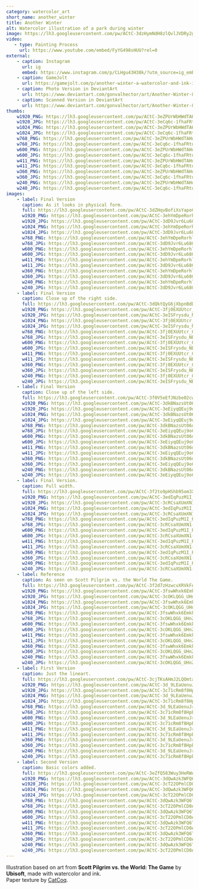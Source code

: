 ```yaml
---
category: watercolor_art
short_name: another_winter
title: Another Winter
alt: Watercolor illustration of a park during winter
image: https://lh3.googleusercontent.com/pw/ACtC-3dzHymNdH8zlQvlJVDRy2gg-LwUxEuq4ha_BYxV0BB_1Klknq7_YrKgXV5sVQI5dPAeuaTvpMWbESpSDNsif8WyCf1-nMjEVytcsZ_TeTAvyiJio1Vr0jteKXwdHK8nBDhtFUguSV0Yp2IdS1tCHUzZ=w1200-h630-no?authuser=0
video:
   - type: Painting Process
     url: https://www.youtube.com/embed/FyYG498sHUU?rel=0
external:
    - caption: Instagram
      url: ig
      embed: https://www.instagram.com/p/CLHgu43H38k/?utm_source=ig_embed&amp;utm_campaign=loading
    - caption: GameJolt
      url: https://gamejolt.com/p/another-winter-a-watercolor-and-ink-illustration-based-on-art-fr-efmkufmm
    - caption: Photo Version in DeviantArt
      url: https://www.deviantart.com/gonvalhector/art/Another-Winter-869909212
    - caption: Scanned Version in DeviantArt
      url: https://www.deviantart.com/gonvalhector/art/Another-Winter-869874440
thumbs:
    w1920_PNG: https://lh3.googleusercontent.com/pw/ACtC-3eZPUrWbHWdTAHoxOnmM7XyCFNNUr2wOSWHiT63QbjsNATjXlPfptXvGtNkXxAb4lropUMYOiyU6no1LoPaQodqMYKguYp734SuDWCmaD-iUftzaSE7lE64WI2lyAuZNyJ8BiAHyHuO9RYRz6-kF7J6=w355
    w1920_JPG: https://lh3.googleusercontent.com/pw/ACtC-3eCq6c-1fhaFRtuJdtqWZBIE3GOjdrMHzwheQ3iQC4jDLS7_gUuQMeq1UZTwNpq3nT4GMvkbP0rIXLEg9T8RObpNoBJSgShI-A0jXgvOV0PZNpNgdj-Wv7VA7IvHpc3PtPeguXLBjfR4NCDDJZTsUwv=w355
    w1024_PNG: https://lh3.googleusercontent.com/pw/ACtC-3eZPUrWbHWdTAHoxOnmM7XyCFNNUr2wOSWHiT63QbjsNATjXlPfptXvGtNkXxAb4lropUMYOiyU6no1LoPaQodqMYKguYp734SuDWCmaD-iUftzaSE7lE64WI2lyAuZNyJ8BiAHyHuO9RYRz6-kF7J6=w284
    w1024_JPG: https://lh3.googleusercontent.com/pw/ACtC-3eCq6c-1fhaFRtuJdtqWZBIE3GOjdrMHzwheQ3iQC4jDLS7_gUuQMeq1UZTwNpq3nT4GMvkbP0rIXLEg9T8RObpNoBJSgShI-A0jXgvOV0PZNpNgdj-Wv7VA7IvHpc3PtPeguXLBjfR4NCDDJZTsUwv=w284
    w768_PNG: https://lh3.googleusercontent.com/pw/ACtC-3eZPUrWbHWdTAHoxOnmM7XyCFNNUr2wOSWHiT63QbjsNATjXlPfptXvGtNkXxAb4lropUMYOiyU6no1LoPaQodqMYKguYp734SuDWCmaD-iUftzaSE7lE64WI2lyAuZNyJ8BiAHyHuO9RYRz6-kF7J6=w213
    w768_JPG: https://lh3.googleusercontent.com/pw/ACtC-3eCq6c-1fhaFRtuJdtqWZBIE3GOjdrMHzwheQ3iQC4jDLS7_gUuQMeq1UZTwNpq3nT4GMvkbP0rIXLEg9T8RObpNoBJSgShI-A0jXgvOV0PZNpNgdj-Wv7VA7IvHpc3PtPeguXLBjfR4NCDDJZTsUwv=w213
    w600_PNG: https://lh3.googleusercontent.com/pw/ACtC-3eZPUrWbHWdTAHoxOnmM7XyCFNNUr2wOSWHiT63QbjsNATjXlPfptXvGtNkXxAb4lropUMYOiyU6no1LoPaQodqMYKguYp734SuDWCmaD-iUftzaSE7lE64WI2lyAuZNyJ8BiAHyHuO9RYRz6-kF7J6=w166
    w600_JPG: https://lh3.googleusercontent.com/pw/ACtC-3eCq6c-1fhaFRtuJdtqWZBIE3GOjdrMHzwheQ3iQC4jDLS7_gUuQMeq1UZTwNpq3nT4GMvkbP0rIXLEg9T8RObpNoBJSgShI-A0jXgvOV0PZNpNgdj-Wv7VA7IvHpc3PtPeguXLBjfR4NCDDJZTsUwv=w166
    w411_PNG: https://lh3.googleusercontent.com/pw/ACtC-3eZPUrWbHWdTAHoxOnmM7XyCFNNUr2wOSWHiT63QbjsNATjXlPfptXvGtNkXxAb4lropUMYOiyU6no1LoPaQodqMYKguYp734SuDWCmaD-iUftzaSE7lE64WI2lyAuZNyJ8BiAHyHuO9RYRz6-kF7J6=w114
    w411_JPG: https://lh3.googleusercontent.com/pw/ACtC-3eCq6c-1fhaFRtuJdtqWZBIE3GOjdrMHzwheQ3iQC4jDLS7_gUuQMeq1UZTwNpq3nT4GMvkbP0rIXLEg9T8RObpNoBJSgShI-A0jXgvOV0PZNpNgdj-Wv7VA7IvHpc3PtPeguXLBjfR4NCDDJZTsUwv=w114
    w360_PNG: https://lh3.googleusercontent.com/pw/ACtC-3eZPUrWbHWdTAHoxOnmM7XyCFNNUr2wOSWHiT63QbjsNATjXlPfptXvGtNkXxAb4lropUMYOiyU6no1LoPaQodqMYKguYp734SuDWCmaD-iUftzaSE7lE64WI2lyAuZNyJ8BiAHyHuO9RYRz6-kF7J6=w100
    w360_JPG: https://lh3.googleusercontent.com/pw/ACtC-3eCq6c-1fhaFRtuJdtqWZBIE3GOjdrMHzwheQ3iQC4jDLS7_gUuQMeq1UZTwNpq3nT4GMvkbP0rIXLEg9T8RObpNoBJSgShI-A0jXgvOV0PZNpNgdj-Wv7VA7IvHpc3PtPeguXLBjfR4NCDDJZTsUwv=w100
    w240_PNG: https://lh3.googleusercontent.com/pw/ACtC-3eZPUrWbHWdTAHoxOnmM7XyCFNNUr2wOSWHiT63QbjsNATjXlPfptXvGtNkXxAb4lropUMYOiyU6no1LoPaQodqMYKguYp734SuDWCmaD-iUftzaSE7lE64WI2lyAuZNyJ8BiAHyHuO9RYRz6-kF7J6=w66
    w240_JPG: https://lh3.googleusercontent.com/pw/ACtC-3eCq6c-1fhaFRtuJdtqWZBIE3GOjdrMHzwheQ3iQC4jDLS7_gUuQMeq1UZTwNpq3nT4GMvkbP0rIXLEg9T8RObpNoBJSgShI-A0jXgvOV0PZNpNgdj-Wv7VA7IvHpc3PtPeguXLBjfR4NCDDJZTsUwv=w66
images:
    - label: Final Version
      caption: As it looks in physical form.
      full: https://lh3.googleusercontent.com/pw/ACtC-3dZHqvBofiXsYapoCDsX3_sHKdgF-TJFWzWK1IMQRsJb5rPhpqJaoANFp4rTipRSU49JfYDrIl65qa7x64T1DcWIHVh-PqPwYucAUPC5YanDq1gVxrqACZMyvjTCD96fa1gQo2yDB8trPuAZqURwnfP=w1080
      w1920_PNG: https://lh3.googleusercontent.com/pw/ACtC-3ehYmDpeRorhlbF8WVnLM3N86mTU-0tjI5xJCQENc5_c15J3nITBZOuEFJKThlrsnqIfOK0Z39gZampdwLjt-c3oYzi1Mkep7pXRSw86SKv0PuqyywgjRJOeVqRHSm32YJoVOsAtaimF0VHKyxAXzcF=w850
      w1920_JPG: https://lh3.googleusercontent.com/pw/ACtC-3dD9Jvr6Lu68GSGZ5MTHtUp3iipJC5LMmi1FPS7Za_VW_2y_LoP85m5YhKFWpmVAhwObwaYlbCaISBqi7sz_mMDcyTj5_vKKLm7EhNcrDNOAF9ssBo80GBTjPk6WVn9jtptq-XNMHVMRZjZKCpjo6Tt=w850
      w1024_PNG: https://lh3.googleusercontent.com/pw/ACtC-3ehYmDpeRorhlbF8WVnLM3N86mTU-0tjI5xJCQENc5_c15J3nITBZOuEFJKThlrsnqIfOK0Z39gZampdwLjt-c3oYzi1Mkep7pXRSw86SKv0PuqyywgjRJOeVqRHSm32YJoVOsAtaimF0VHKyxAXzcF=w711
      w1024_JPG: https://lh3.googleusercontent.com/pw/ACtC-3dD9Jvr6Lu68GSGZ5MTHtUp3iipJC5LMmi1FPS7Za_VW_2y_LoP85m5YhKFWpmVAhwObwaYlbCaISBqi7sz_mMDcyTj5_vKKLm7EhNcrDNOAF9ssBo80GBTjPk6WVn9jtptq-XNMHVMRZjZKCpjo6Tt=w711
      w768_PNG: https://lh3.googleusercontent.com/pw/ACtC-3ehYmDpeRorhlbF8WVnLM3N86mTU-0tjI5xJCQENc5_c15J3nITBZOuEFJKThlrsnqIfOK0Z39gZampdwLjt-c3oYzi1Mkep7pXRSw86SKv0PuqyywgjRJOeVqRHSm32YJoVOsAtaimF0VHKyxAXzcF=w533
      w768_JPG: https://lh3.googleusercontent.com/pw/ACtC-3dD9Jvr6Lu68GSGZ5MTHtUp3iipJC5LMmi1FPS7Za_VW_2y_LoP85m5YhKFWpmVAhwObwaYlbCaISBqi7sz_mMDcyTj5_vKKLm7EhNcrDNOAF9ssBo80GBTjPk6WVn9jtptq-XNMHVMRZjZKCpjo6Tt=w533
      w600_PNG: https://lh3.googleusercontent.com/pw/ACtC-3ehYmDpeRorhlbF8WVnLM3N86mTU-0tjI5xJCQENc5_c15J3nITBZOuEFJKThlrsnqIfOK0Z39gZampdwLjt-c3oYzi1Mkep7pXRSw86SKv0PuqyywgjRJOeVqRHSm32YJoVOsAtaimF0VHKyxAXzcF=w416
      w600_JPG: https://lh3.googleusercontent.com/pw/ACtC-3dD9Jvr6Lu68GSGZ5MTHtUp3iipJC5LMmi1FPS7Za_VW_2y_LoP85m5YhKFWpmVAhwObwaYlbCaISBqi7sz_mMDcyTj5_vKKLm7EhNcrDNOAF9ssBo80GBTjPk6WVn9jtptq-XNMHVMRZjZKCpjo6Tt=w416
      w411_PNG: https://lh3.googleusercontent.com/pw/ACtC-3ehYmDpeRorhlbF8WVnLM3N86mTU-0tjI5xJCQENc5_c15J3nITBZOuEFJKThlrsnqIfOK0Z39gZampdwLjt-c3oYzi1Mkep7pXRSw86SKv0PuqyywgjRJOeVqRHSm32YJoVOsAtaimF0VHKyxAXzcF=w285
      w411_JPG: https://lh3.googleusercontent.com/pw/ACtC-3dD9Jvr6Lu68GSGZ5MTHtUp3iipJC5LMmi1FPS7Za_VW_2y_LoP85m5YhKFWpmVAhwObwaYlbCaISBqi7sz_mMDcyTj5_vKKLm7EhNcrDNOAF9ssBo80GBTjPk6WVn9jtptq-XNMHVMRZjZKCpjo6Tt=w285
      w360_PNG: https://lh3.googleusercontent.com/pw/ACtC-3ehYmDpeRorhlbF8WVnLM3N86mTU-0tjI5xJCQENc5_c15J3nITBZOuEFJKThlrsnqIfOK0Z39gZampdwLjt-c3oYzi1Mkep7pXRSw86SKv0PuqyywgjRJOeVqRHSm32YJoVOsAtaimF0VHKyxAXzcF=w250
      w360_JPG: https://lh3.googleusercontent.com/pw/ACtC-3dD9Jvr6Lu68GSGZ5MTHtUp3iipJC5LMmi1FPS7Za_VW_2y_LoP85m5YhKFWpmVAhwObwaYlbCaISBqi7sz_mMDcyTj5_vKKLm7EhNcrDNOAF9ssBo80GBTjPk6WVn9jtptq-XNMHVMRZjZKCpjo6Tt=w250
      w240_PNG: https://lh3.googleusercontent.com/pw/ACtC-3ehYmDpeRorhlbF8WVnLM3N86mTU-0tjI5xJCQENc5_c15J3nITBZOuEFJKThlrsnqIfOK0Z39gZampdwLjt-c3oYzi1Mkep7pXRSw86SKv0PuqyywgjRJOeVqRHSm32YJoVOsAtaimF0VHKyxAXzcF=w166
      w240_JPG: https://lh3.googleusercontent.com/pw/ACtC-3dD9Jvr6Lu68GSGZ5MTHtUp3iipJC5LMmi1FPS7Za_VW_2y_LoP85m5YhKFWpmVAhwObwaYlbCaISBqi7sz_mMDcyTj5_vKKLm7EhNcrDNOAF9ssBo80GBTjPk6WVn9jtptq-XNMHVMRZjZKCpjo6Tt=w166
    - label: Final Version
      caption: Close up of the right side.
      full: https://lh3.googleusercontent.com/pw/ACtC-3dQktQyG6jXbpnBdDEAUmSN_c3WvpX6-xHaFg05vMxkea8JnyOZuh1dra8EPDK_CtpmmMPXxYg0cgUSDD9Tbtnwsm9iUMETMVgDCS2XAuXLN6Q1XilRHRAMwWz65Xmnju0mG_llgzjU10OetlUVKxuT=w1080
      w1920_PNG: https://lh3.googleusercontent.com/pw/ACtC-3fj0EXUUtcr_0Aa_eHkJtDHQdoKHZ5IL3Yoz5jvIMnLxEK54PLf6_GPH6nYdYaNoIR1FDOVB31f0dNcO5OUxTR1MJBf0IKQdgnV1Q4NsMUZncVjKrGf4Dl9WZpYafZ6PXP6DBi6XYui2TNHp7jeWeuQ=w850
      w1920_JPG: https://lh3.googleusercontent.com/pw/ACtC-3eISFrysdu_NB_OsNOh0_veJE6jhbWX4MNqHlnXWUgA4mAnnBQsYdJDiTPUptV0UTC81HGJDcM5E1Wl3q2xAkmtHaRAS1CxB55D3oe6YiE0i3LikXjY1qka__ij222hk3kByQyUXCHM6AiWNC7--Av1=w850
      w1024_PNG: https://lh3.googleusercontent.com/pw/ACtC-3fj0EXUUtcr_0Aa_eHkJtDHQdoKHZ5IL3Yoz5jvIMnLxEK54PLf6_GPH6nYdYaNoIR1FDOVB31f0dNcO5OUxTR1MJBf0IKQdgnV1Q4NsMUZncVjKrGf4Dl9WZpYafZ6PXP6DBi6XYui2TNHp7jeWeuQ=w711
      w1024_JPG: https://lh3.googleusercontent.com/pw/ACtC-3eISFrysdu_NB_OsNOh0_veJE6jhbWX4MNqHlnXWUgA4mAnnBQsYdJDiTPUptV0UTC81HGJDcM5E1Wl3q2xAkmtHaRAS1CxB55D3oe6YiE0i3LikXjY1qka__ij222hk3kByQyUXCHM6AiWNC7--Av1=w711
      w768_PNG: https://lh3.googleusercontent.com/pw/ACtC-3fj0EXUUtcr_0Aa_eHkJtDHQdoKHZ5IL3Yoz5jvIMnLxEK54PLf6_GPH6nYdYaNoIR1FDOVB31f0dNcO5OUxTR1MJBf0IKQdgnV1Q4NsMUZncVjKrGf4Dl9WZpYafZ6PXP6DBi6XYui2TNHp7jeWeuQ=w533
      w768_JPG: https://lh3.googleusercontent.com/pw/ACtC-3eISFrysdu_NB_OsNOh0_veJE6jhbWX4MNqHlnXWUgA4mAnnBQsYdJDiTPUptV0UTC81HGJDcM5E1Wl3q2xAkmtHaRAS1CxB55D3oe6YiE0i3LikXjY1qka__ij222hk3kByQyUXCHM6AiWNC7--Av1=w533
      w600_PNG: https://lh3.googleusercontent.com/pw/ACtC-3fj0EXUUtcr_0Aa_eHkJtDHQdoKHZ5IL3Yoz5jvIMnLxEK54PLf6_GPH6nYdYaNoIR1FDOVB31f0dNcO5OUxTR1MJBf0IKQdgnV1Q4NsMUZncVjKrGf4Dl9WZpYafZ6PXP6DBi6XYui2TNHp7jeWeuQ=w416
      w600_JPG: https://lh3.googleusercontent.com/pw/ACtC-3eISFrysdu_NB_OsNOh0_veJE6jhbWX4MNqHlnXWUgA4mAnnBQsYdJDiTPUptV0UTC81HGJDcM5E1Wl3q2xAkmtHaRAS1CxB55D3oe6YiE0i3LikXjY1qka__ij222hk3kByQyUXCHM6AiWNC7--Av1=w416
      w411_PNG: https://lh3.googleusercontent.com/pw/ACtC-3fj0EXUUtcr_0Aa_eHkJtDHQdoKHZ5IL3Yoz5jvIMnLxEK54PLf6_GPH6nYdYaNoIR1FDOVB31f0dNcO5OUxTR1MJBf0IKQdgnV1Q4NsMUZncVjKrGf4Dl9WZpYafZ6PXP6DBi6XYui2TNHp7jeWeuQ=w285
      w411_JPG: https://lh3.googleusercontent.com/pw/ACtC-3eISFrysdu_NB_OsNOh0_veJE6jhbWX4MNqHlnXWUgA4mAnnBQsYdJDiTPUptV0UTC81HGJDcM5E1Wl3q2xAkmtHaRAS1CxB55D3oe6YiE0i3LikXjY1qka__ij222hk3kByQyUXCHM6AiWNC7--Av1=w285
      w360_PNG: https://lh3.googleusercontent.com/pw/ACtC-3fj0EXUUtcr_0Aa_eHkJtDHQdoKHZ5IL3Yoz5jvIMnLxEK54PLf6_GPH6nYdYaNoIR1FDOVB31f0dNcO5OUxTR1MJBf0IKQdgnV1Q4NsMUZncVjKrGf4Dl9WZpYafZ6PXP6DBi6XYui2TNHp7jeWeuQ=w250
      w360_JPG: https://lh3.googleusercontent.com/pw/ACtC-3eISFrysdu_NB_OsNOh0_veJE6jhbWX4MNqHlnXWUgA4mAnnBQsYdJDiTPUptV0UTC81HGJDcM5E1Wl3q2xAkmtHaRAS1CxB55D3oe6YiE0i3LikXjY1qka__ij222hk3kByQyUXCHM6AiWNC7--Av1=w250
      w240_PNG: https://lh3.googleusercontent.com/pw/ACtC-3fj0EXUUtcr_0Aa_eHkJtDHQdoKHZ5IL3Yoz5jvIMnLxEK54PLf6_GPH6nYdYaNoIR1FDOVB31f0dNcO5OUxTR1MJBf0IKQdgnV1Q4NsMUZncVjKrGf4Dl9WZpYafZ6PXP6DBi6XYui2TNHp7jeWeuQ=w166
      w240_JPG: https://lh3.googleusercontent.com/pw/ACtC-3eISFrysdu_NB_OsNOh0_veJE6jhbWX4MNqHlnXWUgA4mAnnBQsYdJDiTPUptV0UTC81HGJDcM5E1Wl3q2xAkmtHaRAS1CxB55D3oe6YiE0i3LikXjY1qka__ij222hk3kByQyUXCHM6AiWNC7--Av1=w166
    - label: Final Version
      caption: Close up of the left side.
      full: https://lh3.googleusercontent.com/pw/ACtC-3f0V5eEfJNzbe02cwT269tuN8uSiRba7NDERjQmQE9yNBzmuLJ_17HuysZgs9VNfltrjUswGPjYbAEzXHhPUMnpn0_HrchrpRuahvmuLjhp_yYd6GqCk0buiBuDlUkowCYa5GDmUznFZH8U0G3X7PMc=w1080
      w1920_PNG: https://lh3.googleusercontent.com/pw/ACtC-3dkBNazsUt06d3rwuobaLcEvnqLl-CwEj32YbpslzecHlyrjADZOVkAVTQh0ktjalaeXKdlfi4TMia_2jhfQlcdIeGEWt65cT6_7GE0zIV4jI0Qu_cJTdyDFs5P6VSzL4oSvUBD57DveZ93MJVaXtRq=w850
      w1920_JPG: https://lh3.googleusercontent.com/pw/ACtC-3eEiyqQEuj9oCYouoQzuQNwWcvZ_xl7be4SZMmVPRiv5l8ZbhTMxgA6IDe8JUTcYP4nM6xguaSghj0A7eqlAzkE9V7BMsiX6tqOBmrsDAYq7DNDdCl5tgnD-XQgeKenlQ42cN5eOmpWmV7J0j4ARLVJ=w850
      w1024_PNG: https://lh3.googleusercontent.com/pw/ACtC-3dkBNazsUt06d3rwuobaLcEvnqLl-CwEj32YbpslzecHlyrjADZOVkAVTQh0ktjalaeXKdlfi4TMia_2jhfQlcdIeGEWt65cT6_7GE0zIV4jI0Qu_cJTdyDFs5P6VSzL4oSvUBD57DveZ93MJVaXtRq=w711
      w1024_JPG: https://lh3.googleusercontent.com/pw/ACtC-3eEiyqQEuj9oCYouoQzuQNwWcvZ_xl7be4SZMmVPRiv5l8ZbhTMxgA6IDe8JUTcYP4nM6xguaSghj0A7eqlAzkE9V7BMsiX6tqOBmrsDAYq7DNDdCl5tgnD-XQgeKenlQ42cN5eOmpWmV7J0j4ARLVJ=w711
      w768_PNG: https://lh3.googleusercontent.com/pw/ACtC-3dkBNazsUt06d3rwuobaLcEvnqLl-CwEj32YbpslzecHlyrjADZOVkAVTQh0ktjalaeXKdlfi4TMia_2jhfQlcdIeGEWt65cT6_7GE0zIV4jI0Qu_cJTdyDFs5P6VSzL4oSvUBD57DveZ93MJVaXtRq=w533
      w768_JPG: https://lh3.googleusercontent.com/pw/ACtC-3eEiyqQEuj9oCYouoQzuQNwWcvZ_xl7be4SZMmVPRiv5l8ZbhTMxgA6IDe8JUTcYP4nM6xguaSghj0A7eqlAzkE9V7BMsiX6tqOBmrsDAYq7DNDdCl5tgnD-XQgeKenlQ42cN5eOmpWmV7J0j4ARLVJ=w533
      w600_PNG: https://lh3.googleusercontent.com/pw/ACtC-3dkBNazsUt06d3rwuobaLcEvnqLl-CwEj32YbpslzecHlyrjADZOVkAVTQh0ktjalaeXKdlfi4TMia_2jhfQlcdIeGEWt65cT6_7GE0zIV4jI0Qu_cJTdyDFs5P6VSzL4oSvUBD57DveZ93MJVaXtRq=w416
      w600_JPG: https://lh3.googleusercontent.com/pw/ACtC-3eEiyqQEuj9oCYouoQzuQNwWcvZ_xl7be4SZMmVPRiv5l8ZbhTMxgA6IDe8JUTcYP4nM6xguaSghj0A7eqlAzkE9V7BMsiX6tqOBmrsDAYq7DNDdCl5tgnD-XQgeKenlQ42cN5eOmpWmV7J0j4ARLVJ=w416
      w411_PNG: https://lh3.googleusercontent.com/pw/ACtC-3dkBNazsUt06d3rwuobaLcEvnqLl-CwEj32YbpslzecHlyrjADZOVkAVTQh0ktjalaeXKdlfi4TMia_2jhfQlcdIeGEWt65cT6_7GE0zIV4jI0Qu_cJTdyDFs5P6VSzL4oSvUBD57DveZ93MJVaXtRq=w285
      w411_JPG: https://lh3.googleusercontent.com/pw/ACtC-3eEiyqQEuj9oCYouoQzuQNwWcvZ_xl7be4SZMmVPRiv5l8ZbhTMxgA6IDe8JUTcYP4nM6xguaSghj0A7eqlAzkE9V7BMsiX6tqOBmrsDAYq7DNDdCl5tgnD-XQgeKenlQ42cN5eOmpWmV7J0j4ARLVJ=w285
      w360_PNG: https://lh3.googleusercontent.com/pw/ACtC-3dkBNazsUt06d3rwuobaLcEvnqLl-CwEj32YbpslzecHlyrjADZOVkAVTQh0ktjalaeXKdlfi4TMia_2jhfQlcdIeGEWt65cT6_7GE0zIV4jI0Qu_cJTdyDFs5P6VSzL4oSvUBD57DveZ93MJVaXtRq=w250
      w360_JPG: https://lh3.googleusercontent.com/pw/ACtC-3eEiyqQEuj9oCYouoQzuQNwWcvZ_xl7be4SZMmVPRiv5l8ZbhTMxgA6IDe8JUTcYP4nM6xguaSghj0A7eqlAzkE9V7BMsiX6tqOBmrsDAYq7DNDdCl5tgnD-XQgeKenlQ42cN5eOmpWmV7J0j4ARLVJ=w250
      w240_PNG: https://lh3.googleusercontent.com/pw/ACtC-3dkBNazsUt06d3rwuobaLcEvnqLl-CwEj32YbpslzecHlyrjADZOVkAVTQh0ktjalaeXKdlfi4TMia_2jhfQlcdIeGEWt65cT6_7GE0zIV4jI0Qu_cJTdyDFs5P6VSzL4oSvUBD57DveZ93MJVaXtRq=w166
      w240_JPG: https://lh3.googleusercontent.com/pw/ACtC-3eEiyqQEuj9oCYouoQzuQNwWcvZ_xl7be4SZMmVPRiv5l8ZbhTMxgA6IDe8JUTcYP4nM6xguaSghj0A7eqlAzkE9V7BMsiX6tqOBmrsDAYq7DNDdCl5tgnD-XQgeKenlQ42cN5eOmpWmV7J0j4ARLVJ=w166
    - label: Final Version.
      caption: Full width.
      full: https://lh3.googleusercontent.com/pw/ACtC-3f2to9pHShb95om3XzbBQves0kWwO9jRD6ISywzmqMyNvJndzcaiNWEgvE8hS8IkqFcz_i_uDQ2PIFCrpptJMKnzfIIkXJwPNr_zYkhJwN5aOoUUj5jnBxuggm2QiFWfp1_zUryTiAeMQUx8ks3T2Z3=w1080
      w1920_PNG: https://lh3.googleusercontent.com/pw/ACtC-3edIqPuzM1I_PzEpngc4dOgbYHzRx3oS38zmQz5XdWLon8epZVjcY_ux1nSvlTb3JZWH7HBDGxYDhGBraNQeVGjDJm9oCGNO9i4ND6GMEzgP0Shq_L-vWzxgBl3H_N01b6r952hY-HmtOlc_xzp43r9=w850
      w1920_JPG: https://lh3.googleusercontent.com/pw/ACtC-3cRCsaXUmXN1-2vzfAFIzDIzq38FpIcAnkLzJfGaXJkgzLzppjYv6fKe8bbE5op3G_1-_amHIqFFC_V8wkRYdia5721_LtlUfCnSN3gtypH8EbnAyTKDXoQNZNN3CjlDw5FzvZKVeh0lIQ6dHHtFaIw=w850
      w1024_PNG: https://lh3.googleusercontent.com/pw/ACtC-3edIqPuzM1I_PzEpngc4dOgbYHzRx3oS38zmQz5XdWLon8epZVjcY_ux1nSvlTb3JZWH7HBDGxYDhGBraNQeVGjDJm9oCGNO9i4ND6GMEzgP0Shq_L-vWzxgBl3H_N01b6r952hY-HmtOlc_xzp43r9=w711
      w1024_JPG: https://lh3.googleusercontent.com/pw/ACtC-3cRCsaXUmXN1-2vzfAFIzDIzq38FpIcAnkLzJfGaXJkgzLzppjYv6fKe8bbE5op3G_1-_amHIqFFC_V8wkRYdia5721_LtlUfCnSN3gtypH8EbnAyTKDXoQNZNN3CjlDw5FzvZKVeh0lIQ6dHHtFaIw=w711
      w768_PNG: https://lh3.googleusercontent.com/pw/ACtC-3edIqPuzM1I_PzEpngc4dOgbYHzRx3oS38zmQz5XdWLon8epZVjcY_ux1nSvlTb3JZWH7HBDGxYDhGBraNQeVGjDJm9oCGNO9i4ND6GMEzgP0Shq_L-vWzxgBl3H_N01b6r952hY-HmtOlc_xzp43r9=w533
      w768_JPG: https://lh3.googleusercontent.com/pw/ACtC-3cRCsaXUmXN1-2vzfAFIzDIzq38FpIcAnkLzJfGaXJkgzLzppjYv6fKe8bbE5op3G_1-_amHIqFFC_V8wkRYdia5721_LtlUfCnSN3gtypH8EbnAyTKDXoQNZNN3CjlDw5FzvZKVeh0lIQ6dHHtFaIw=w533
      w600_PNG: https://lh3.googleusercontent.com/pw/ACtC-3edIqPuzM1I_PzEpngc4dOgbYHzRx3oS38zmQz5XdWLon8epZVjcY_ux1nSvlTb3JZWH7HBDGxYDhGBraNQeVGjDJm9oCGNO9i4ND6GMEzgP0Shq_L-vWzxgBl3H_N01b6r952hY-HmtOlc_xzp43r9=w416
      w600_JPG: https://lh3.googleusercontent.com/pw/ACtC-3cRCsaXUmXN1-2vzfAFIzDIzq38FpIcAnkLzJfGaXJkgzLzppjYv6fKe8bbE5op3G_1-_amHIqFFC_V8wkRYdia5721_LtlUfCnSN3gtypH8EbnAyTKDXoQNZNN3CjlDw5FzvZKVeh0lIQ6dHHtFaIw=w416
      w411_PNG: https://lh3.googleusercontent.com/pw/ACtC-3edIqPuzM1I_PzEpngc4dOgbYHzRx3oS38zmQz5XdWLon8epZVjcY_ux1nSvlTb3JZWH7HBDGxYDhGBraNQeVGjDJm9oCGNO9i4ND6GMEzgP0Shq_L-vWzxgBl3H_N01b6r952hY-HmtOlc_xzp43r9=w285
      w411_JPG: https://lh3.googleusercontent.com/pw/ACtC-3cRCsaXUmXN1-2vzfAFIzDIzq38FpIcAnkLzJfGaXJkgzLzppjYv6fKe8bbE5op3G_1-_amHIqFFC_V8wkRYdia5721_LtlUfCnSN3gtypH8EbnAyTKDXoQNZNN3CjlDw5FzvZKVeh0lIQ6dHHtFaIw=w285
      w360_PNG: https://lh3.googleusercontent.com/pw/ACtC-3edIqPuzM1I_PzEpngc4dOgbYHzRx3oS38zmQz5XdWLon8epZVjcY_ux1nSvlTb3JZWH7HBDGxYDhGBraNQeVGjDJm9oCGNO9i4ND6GMEzgP0Shq_L-vWzxgBl3H_N01b6r952hY-HmtOlc_xzp43r9=w250
      w360_JPG: https://lh3.googleusercontent.com/pw/ACtC-3cRCsaXUmXN1-2vzfAFIzDIzq38FpIcAnkLzJfGaXJkgzLzppjYv6fKe8bbE5op3G_1-_amHIqFFC_V8wkRYdia5721_LtlUfCnSN3gtypH8EbnAyTKDXoQNZNN3CjlDw5FzvZKVeh0lIQ6dHHtFaIw=w250
      w240_PNG: https://lh3.googleusercontent.com/pw/ACtC-3edIqPuzM1I_PzEpngc4dOgbYHzRx3oS38zmQz5XdWLon8epZVjcY_ux1nSvlTb3JZWH7HBDGxYDhGBraNQeVGjDJm9oCGNO9i4ND6GMEzgP0Shq_L-vWzxgBl3H_N01b6r952hY-HmtOlc_xzp43r9=w166
      w240_JPG: https://lh3.googleusercontent.com/pw/ACtC-3cRCsaXUmXN1-2vzfAFIzDIzq38FpIcAnkLzJfGaXJkgzLzppjYv6fKe8bbE5op3G_1-_amHIqFFC_V8wkRYdia5721_LtlUfCnSN3gtypH8EbnAyTKDXoQNZNN3CjlDw5FzvZKVeh0lIQ6dHHtFaIw=w166
    - label: Reference
      caption: As seen on Scott Pilgrim vs. the World The Game.
      full: https://lh3.googleusercontent.com/pw/ACtC-3f2d7zHzwcvXRVkFAGP1poYYKPkcge-TviYrK2nTQzTetYIHNjJx14risAOU2QnK8kRtDBDagv_E12GASCN7lah8miZO69O0gkEXtsmMUc82KSBsVOhV91n2MIs38mkiBjewLXdDDgbhsR7DIDw6Pm-=w1080
      w1920_PNG: https://lh3.googleusercontent.com/pw/ACtC-3fswWhxk6EmkkG2FEE19Zd97SufWmP8LTdTuzmLpYjrTH6vkGHP4tERSclSljL1-FPzuv6r7nLkePB4i8vubS9eK6gIkAGJ3mNLMmOkYHn7NV1q8-hVI6xGTr2g6La-Grq4AgOypAgIINqG_q0556as=w850
      w1920_JPG: https://lh3.googleusercontent.com/pw/ACtC-3cOKLQGG_UHnZV_-i24wFWkrDGtdR4eANtSzqT1lfCpeV3Qt43aGLvwnNNvnxolQe4-M80Bpgp-3EQdUpdtICoEDdUOdd8fbtSkWux7XCf8nNWOR2V8tiHPLlPZGn77fyWfwAnja9TL3WoVg5bVmRfb=w850
      w1024_PNG: https://lh3.googleusercontent.com/pw/ACtC-3fswWhxk6EmkkG2FEE19Zd97SufWmP8LTdTuzmLpYjrTH6vkGHP4tERSclSljL1-FPzuv6r7nLkePB4i8vubS9eK6gIkAGJ3mNLMmOkYHn7NV1q8-hVI6xGTr2g6La-Grq4AgOypAgIINqG_q0556as=w711
      w1024_JPG: https://lh3.googleusercontent.com/pw/ACtC-3cOKLQGG_UHnZV_-i24wFWkrDGtdR4eANtSzqT1lfCpeV3Qt43aGLvwnNNvnxolQe4-M80Bpgp-3EQdUpdtICoEDdUOdd8fbtSkWux7XCf8nNWOR2V8tiHPLlPZGn77fyWfwAnja9TL3WoVg5bVmRfb=w711
      w768_PNG: https://lh3.googleusercontent.com/pw/ACtC-3fswWhxk6EmkkG2FEE19Zd97SufWmP8LTdTuzmLpYjrTH6vkGHP4tERSclSljL1-FPzuv6r7nLkePB4i8vubS9eK6gIkAGJ3mNLMmOkYHn7NV1q8-hVI6xGTr2g6La-Grq4AgOypAgIINqG_q0556as=w533
      w768_JPG: https://lh3.googleusercontent.com/pw/ACtC-3cOKLQGG_UHnZV_-i24wFWkrDGtdR4eANtSzqT1lfCpeV3Qt43aGLvwnNNvnxolQe4-M80Bpgp-3EQdUpdtICoEDdUOdd8fbtSkWux7XCf8nNWOR2V8tiHPLlPZGn77fyWfwAnja9TL3WoVg5bVmRfb=w533
      w600_PNG: https://lh3.googleusercontent.com/pw/ACtC-3fswWhxk6EmkkG2FEE19Zd97SufWmP8LTdTuzmLpYjrTH6vkGHP4tERSclSljL1-FPzuv6r7nLkePB4i8vubS9eK6gIkAGJ3mNLMmOkYHn7NV1q8-hVI6xGTr2g6La-Grq4AgOypAgIINqG_q0556as=w416
      w600_JPG: https://lh3.googleusercontent.com/pw/ACtC-3cOKLQGG_UHnZV_-i24wFWkrDGtdR4eANtSzqT1lfCpeV3Qt43aGLvwnNNvnxolQe4-M80Bpgp-3EQdUpdtICoEDdUOdd8fbtSkWux7XCf8nNWOR2V8tiHPLlPZGn77fyWfwAnja9TL3WoVg5bVmRfb=w416
      w411_PNG: https://lh3.googleusercontent.com/pw/ACtC-3fswWhxk6EmkkG2FEE19Zd97SufWmP8LTdTuzmLpYjrTH6vkGHP4tERSclSljL1-FPzuv6r7nLkePB4i8vubS9eK6gIkAGJ3mNLMmOkYHn7NV1q8-hVI6xGTr2g6La-Grq4AgOypAgIINqG_q0556as=w285
      w411_JPG: https://lh3.googleusercontent.com/pw/ACtC-3cOKLQGG_UHnZV_-i24wFWkrDGtdR4eANtSzqT1lfCpeV3Qt43aGLvwnNNvnxolQe4-M80Bpgp-3EQdUpdtICoEDdUOdd8fbtSkWux7XCf8nNWOR2V8tiHPLlPZGn77fyWfwAnja9TL3WoVg5bVmRfb=w285
      w360_PNG: https://lh3.googleusercontent.com/pw/ACtC-3fswWhxk6EmkkG2FEE19Zd97SufWmP8LTdTuzmLpYjrTH6vkGHP4tERSclSljL1-FPzuv6r7nLkePB4i8vubS9eK6gIkAGJ3mNLMmOkYHn7NV1q8-hVI6xGTr2g6La-Grq4AgOypAgIINqG_q0556as=w250
      w360_JPG: https://lh3.googleusercontent.com/pw/ACtC-3cOKLQGG_UHnZV_-i24wFWkrDGtdR4eANtSzqT1lfCpeV3Qt43aGLvwnNNvnxolQe4-M80Bpgp-3EQdUpdtICoEDdUOdd8fbtSkWux7XCf8nNWOR2V8tiHPLlPZGn77fyWfwAnja9TL3WoVg5bVmRfb=w250
      w240_PNG: https://lh3.googleusercontent.com/pw/ACtC-3fswWhxk6EmkkG2FEE19Zd97SufWmP8LTdTuzmLpYjrTH6vkGHP4tERSclSljL1-FPzuv6r7nLkePB4i8vubS9eK6gIkAGJ3mNLMmOkYHn7NV1q8-hVI6xGTr2g6La-Grq4AgOypAgIINqG_q0556as=w166
      w240_JPG: https://lh3.googleusercontent.com/pw/ACtC-3cOKLQGG_UHnZV_-i24wFWkrDGtdR4eANtSzqT1lfCpeV3Qt43aGLvwnNNvnxolQe4-M80Bpgp-3EQdUpdtICoEDdUOdd8fbtSkWux7XCf8nNWOR2V8tiHPLlPZGn77fyWfwAnja9TL3WoVg5bVmRfb=w166
    - label: First Version
      caption: Just the lineart.
      full: https://lh3.googleusercontent.com/pw/ACtC-3cjTKsAHmJ2LQOmtamVT-dNMfpbG7rx1qlEeJu72aK6rbPNR-aPS22hIwmgH-24ajNnH_lUHKIES-GOkyPzUP61ZrG5XjJAy_22WwjkosqfMNvA25nPee0kfL845na777ci_Cpw9kCzkOmiLmnpsBDr=w1080
      w1920_PNG: https://lh3.googleusercontent.com/pw/ACtC-3d_9LEaUenuJrcUD76o6Dbtm_K8U_yuSbYJ9vGd8viby6hfHgqfsbyy9QFZyHAZVp7vdrSYSSAbE-fddC3SdsBHWWTIfoll69PZDHQ8o7njXGt0jfAyxZWR-Us0WzP5C2hRjggjIrsf3boxzxXbOzo7=w850
      w1920_JPG: https://lh3.googleusercontent.com/pw/ACtC-3c71cRm8f8Hpbzh1OhSmm4LngLZpBpJ8PB2cg2HZUq6ueWQwfNnPQAnWO3v7az6IUt222h5oBhGgMOz053IfdAywxACSLsOPT3JrhP66lFKkxK2z4935sk75A7BMxVdwERKrmg81MZvSFyRSRc3ZjFv=w850
      w1024_PNG: https://lh3.googleusercontent.com/pw/ACtC-3d_9LEaUenuJrcUD76o6Dbtm_K8U_yuSbYJ9vGd8viby6hfHgqfsbyy9QFZyHAZVp7vdrSYSSAbE-fddC3SdsBHWWTIfoll69PZDHQ8o7njXGt0jfAyxZWR-Us0WzP5C2hRjggjIrsf3boxzxXbOzo7=w711
      w1024_JPG: https://lh3.googleusercontent.com/pw/ACtC-3c71cRm8f8Hpbzh1OhSmm4LngLZpBpJ8PB2cg2HZUq6ueWQwfNnPQAnWO3v7az6IUt222h5oBhGgMOz053IfdAywxACSLsOPT3JrhP66lFKkxK2z4935sk75A7BMxVdwERKrmg81MZvSFyRSRc3ZjFv=w711
      w768_PNG: https://lh3.googleusercontent.com/pw/ACtC-3d_9LEaUenuJrcUD76o6Dbtm_K8U_yuSbYJ9vGd8viby6hfHgqfsbyy9QFZyHAZVp7vdrSYSSAbE-fddC3SdsBHWWTIfoll69PZDHQ8o7njXGt0jfAyxZWR-Us0WzP5C2hRjggjIrsf3boxzxXbOzo7=w533
      w768_JPG: https://lh3.googleusercontent.com/pw/ACtC-3c71cRm8f8Hpbzh1OhSmm4LngLZpBpJ8PB2cg2HZUq6ueWQwfNnPQAnWO3v7az6IUt222h5oBhGgMOz053IfdAywxACSLsOPT3JrhP66lFKkxK2z4935sk75A7BMxVdwERKrmg81MZvSFyRSRc3ZjFv=w533
      w600_PNG: https://lh3.googleusercontent.com/pw/ACtC-3d_9LEaUenuJrcUD76o6Dbtm_K8U_yuSbYJ9vGd8viby6hfHgqfsbyy9QFZyHAZVp7vdrSYSSAbE-fddC3SdsBHWWTIfoll69PZDHQ8o7njXGt0jfAyxZWR-Us0WzP5C2hRjggjIrsf3boxzxXbOzo7=w416
      w600_JPG: https://lh3.googleusercontent.com/pw/ACtC-3c71cRm8f8Hpbzh1OhSmm4LngLZpBpJ8PB2cg2HZUq6ueWQwfNnPQAnWO3v7az6IUt222h5oBhGgMOz053IfdAywxACSLsOPT3JrhP66lFKkxK2z4935sk75A7BMxVdwERKrmg81MZvSFyRSRc3ZjFv=w416
      w411_PNG: https://lh3.googleusercontent.com/pw/ACtC-3d_9LEaUenuJrcUD76o6Dbtm_K8U_yuSbYJ9vGd8viby6hfHgqfsbyy9QFZyHAZVp7vdrSYSSAbE-fddC3SdsBHWWTIfoll69PZDHQ8o7njXGt0jfAyxZWR-Us0WzP5C2hRjggjIrsf3boxzxXbOzo7=w285
      w411_JPG: https://lh3.googleusercontent.com/pw/ACtC-3c71cRm8f8Hpbzh1OhSmm4LngLZpBpJ8PB2cg2HZUq6ueWQwfNnPQAnWO3v7az6IUt222h5oBhGgMOz053IfdAywxACSLsOPT3JrhP66lFKkxK2z4935sk75A7BMxVdwERKrmg81MZvSFyRSRc3ZjFv=w285
      w360_PNG: https://lh3.googleusercontent.com/pw/ACtC-3d_9LEaUenuJrcUD76o6Dbtm_K8U_yuSbYJ9vGd8viby6hfHgqfsbyy9QFZyHAZVp7vdrSYSSAbE-fddC3SdsBHWWTIfoll69PZDHQ8o7njXGt0jfAyxZWR-Us0WzP5C2hRjggjIrsf3boxzxXbOzo7=w250
      w360_JPG: https://lh3.googleusercontent.com/pw/ACtC-3c71cRm8f8Hpbzh1OhSmm4LngLZpBpJ8PB2cg2HZUq6ueWQwfNnPQAnWO3v7az6IUt222h5oBhGgMOz053IfdAywxACSLsOPT3JrhP66lFKkxK2z4935sk75A7BMxVdwERKrmg81MZvSFyRSRc3ZjFv=w250
      w240_PNG: https://lh3.googleusercontent.com/pw/ACtC-3d_9LEaUenuJrcUD76o6Dbtm_K8U_yuSbYJ9vGd8viby6hfHgqfsbyy9QFZyHAZVp7vdrSYSSAbE-fddC3SdsBHWWTIfoll69PZDHQ8o7njXGt0jfAyxZWR-Us0WzP5C2hRjggjIrsf3boxzxXbOzo7=w166
      w240_JPG: https://lh3.googleusercontent.com/pw/ACtC-3c71cRm8f8Hpbzh1OhSmm4LngLZpBpJ8PB2cg2HZUq6ueWQwfNnPQAnWO3v7az6IUt222h5oBhGgMOz053IfdAywxACSLsOPT3JrhP66lFKkxK2z4935sk75A7BMxVdwERKrmg81MZvSFyRSRc3ZjFv=w166
    - label: Second Version
      caption: Basic colors added.
      full: https://lh3.googleusercontent.com/pw/ACtC-3eZfQ583Wuy3HeRWAqjfUj_-apnoYhf-yA1kjLnQMMUlTBtDtLbki765bVEQDhHAVUgYlLilJQTkusQ_Bj-ZuS_K5SRcGNzm3DEcPcSlhPzW70Ha39MDv7OPDoqQjmuWeV5KfO9-bN2TFfYBUCL1VJB=w1080
      w1920_PNG: https://lh3.googleusercontent.com/pw/ACtC-3dQwAzk3WFQ6T_bOlqR8PmnNW3RBh7zR4JdBKGYUWOIgbwNGg7vETVF3NjJREfcPThpcjSG5jXMBlnTccVY0FAcUiXRwkL3MSp8RBb3gucnBTopbeBRcUjzrEMacler1_HUY8Ud0g5uURVyw_6EM2_1=w850
      w1920_JPG: https://lh3.googleusercontent.com/pw/ACtC-3cT22OPmlCD0AzNsZR9BI5oYkwTB5oVqDfU4d4QJZhuVXlrQGcnewFg01lcFH25bRzd1xAgvSiy4N9NAr4DzYV6p2S2pVsuNnuyPpQ7gPzs0DdITTQq3y4vmcLvI70qd3GIwG6dUIFSRBeVE_gpGgkB=w850
      w1024_PNG: https://lh3.googleusercontent.com/pw/ACtC-3dQwAzk3WFQ6T_bOlqR8PmnNW3RBh7zR4JdBKGYUWOIgbwNGg7vETVF3NjJREfcPThpcjSG5jXMBlnTccVY0FAcUiXRwkL3MSp8RBb3gucnBTopbeBRcUjzrEMacler1_HUY8Ud0g5uURVyw_6EM2_1=w711
      w1024_JPG: https://lh3.googleusercontent.com/pw/ACtC-3cT22OPmlCD0AzNsZR9BI5oYkwTB5oVqDfU4d4QJZhuVXlrQGcnewFg01lcFH25bRzd1xAgvSiy4N9NAr4DzYV6p2S2pVsuNnuyPpQ7gPzs0DdITTQq3y4vmcLvI70qd3GIwG6dUIFSRBeVE_gpGgkB=w711
      w768_PNG: https://lh3.googleusercontent.com/pw/ACtC-3dQwAzk3WFQ6T_bOlqR8PmnNW3RBh7zR4JdBKGYUWOIgbwNGg7vETVF3NjJREfcPThpcjSG5jXMBlnTccVY0FAcUiXRwkL3MSp8RBb3gucnBTopbeBRcUjzrEMacler1_HUY8Ud0g5uURVyw_6EM2_1=w533
      w768_JPG: https://lh3.googleusercontent.com/pw/ACtC-3cT22OPmlCD0AzNsZR9BI5oYkwTB5oVqDfU4d4QJZhuVXlrQGcnewFg01lcFH25bRzd1xAgvSiy4N9NAr4DzYV6p2S2pVsuNnuyPpQ7gPzs0DdITTQq3y4vmcLvI70qd3GIwG6dUIFSRBeVE_gpGgkB=w533
      w600_PNG: https://lh3.googleusercontent.com/pw/ACtC-3dQwAzk3WFQ6T_bOlqR8PmnNW3RBh7zR4JdBKGYUWOIgbwNGg7vETVF3NjJREfcPThpcjSG5jXMBlnTccVY0FAcUiXRwkL3MSp8RBb3gucnBTopbeBRcUjzrEMacler1_HUY8Ud0g5uURVyw_6EM2_1=w416
      w600_JPG: https://lh3.googleusercontent.com/pw/ACtC-3cT22OPmlCD0AzNsZR9BI5oYkwTB5oVqDfU4d4QJZhuVXlrQGcnewFg01lcFH25bRzd1xAgvSiy4N9NAr4DzYV6p2S2pVsuNnuyPpQ7gPzs0DdITTQq3y4vmcLvI70qd3GIwG6dUIFSRBeVE_gpGgkB=w416
      w411_PNG: https://lh3.googleusercontent.com/pw/ACtC-3dQwAzk3WFQ6T_bOlqR8PmnNW3RBh7zR4JdBKGYUWOIgbwNGg7vETVF3NjJREfcPThpcjSG5jXMBlnTccVY0FAcUiXRwkL3MSp8RBb3gucnBTopbeBRcUjzrEMacler1_HUY8Ud0g5uURVyw_6EM2_1=w285
      w411_JPG: https://lh3.googleusercontent.com/pw/ACtC-3cT22OPmlCD0AzNsZR9BI5oYkwTB5oVqDfU4d4QJZhuVXlrQGcnewFg01lcFH25bRzd1xAgvSiy4N9NAr4DzYV6p2S2pVsuNnuyPpQ7gPzs0DdITTQq3y4vmcLvI70qd3GIwG6dUIFSRBeVE_gpGgkB=w285
      w360_PNG: https://lh3.googleusercontent.com/pw/ACtC-3dQwAzk3WFQ6T_bOlqR8PmnNW3RBh7zR4JdBKGYUWOIgbwNGg7vETVF3NjJREfcPThpcjSG5jXMBlnTccVY0FAcUiXRwkL3MSp8RBb3gucnBTopbeBRcUjzrEMacler1_HUY8Ud0g5uURVyw_6EM2_1=w250
      w360_JPG: https://lh3.googleusercontent.com/pw/ACtC-3cT22OPmlCD0AzNsZR9BI5oYkwTB5oVqDfU4d4QJZhuVXlrQGcnewFg01lcFH25bRzd1xAgvSiy4N9NAr4DzYV6p2S2pVsuNnuyPpQ7gPzs0DdITTQq3y4vmcLvI70qd3GIwG6dUIFSRBeVE_gpGgkB=w250
      w240_PNG: https://lh3.googleusercontent.com/pw/ACtC-3dQwAzk3WFQ6T_bOlqR8PmnNW3RBh7zR4JdBKGYUWOIgbwNGg7vETVF3NjJREfcPThpcjSG5jXMBlnTccVY0FAcUiXRwkL3MSp8RBb3gucnBTopbeBRcUjzrEMacler1_HUY8Ud0g5uURVyw_6EM2_1=w166
      w240_JPG: https://lh3.googleusercontent.com/pw/ACtC-3cT22OPmlCD0AzNsZR9BI5oYkwTB5oVqDfU4d4QJZhuVXlrQGcnewFg01lcFH25bRzd1xAgvSiy4N9NAr4DzYV6p2S2pVsuNnuyPpQ7gPzs0DdITTQq3y4vmcLvI70qd3GIwG6dUIFSRBeVE_gpGgkB=w166
---
```


Illustration based on art from **Scott Pilgrim vs. the World: The Game** by **Ubisoft**, made with watercolor and ink.  
Paper texture by [CatCoq](https://www.instagram.com/catcoq/).
